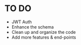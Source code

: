 # TO DO
- JWT Auth
- Enhance the schema
- Clean up and organize the code
- Add more features & end-points